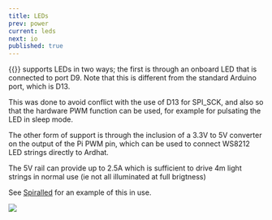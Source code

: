 ```yaml
---
title: LEDs
prev: power
current: leds
next: io
published: true
---
```



{{<ardhat>}} supports LEDs in two ways; the first is through an onboard LED that is connected to port D9. Note that this is different from the standard Arduino port, which is D13.

This was done to avoid conflict with the use of D13 for SPI_SCK, and also so that the hardware PWM function can be used, for example for pulsating the LED in sleep mode.

The other form of support is through the inclusion of a 3.3V to 5V converter on the output of the Pi PWM pin, which can be used to connect WS8212 LED strings directly to Ardhat.

The 5V rail can provide up to 2.5A which is sufficient to drive 4m light strings in normal use (ie not all illuminated at full brigtness)

See [Spiralled](https://github.com/Ardhat/spiralLED) for an example of this in use.

<img align="center" src="/media/SpiralLED.jpg">
